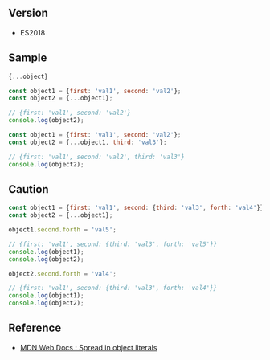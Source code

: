 ## Version
- ES2018

## Sample
```js
{...object}
```
```js
const object1 = {first: 'val1', second: 'val2'};
const object2 = {...object1};

// {first: 'val1', second: 'val2'}
console.log(object2);
```
```js
const object1 = {first: 'val1', second: 'val2'};
const object2 = {...object1, third: 'val3'};

// {first: 'val1', second: 'val2', third: 'val3'}
console.log(object2);
```

## Caution
```js
const object1 = {first: 'val1', second: {third: 'val3', forth: 'val4'}};
const object2 = {...object1};

object1.second.forth = 'val5';

// {first: 'val1', second: {third: 'val3', forth: 'val5'}}
console.log(object1);
console.log(object2);

object2.second.forth = 'val4';

// {first: 'val1', second: {third: 'val3', forth: 'val4'}}
console.log(object1);
console.log(object2);

```

## Reference
- [MDN Web Docs : Spread in object literals](https://developer.mozilla.org/en-US/docs/Web/JavaScript/Reference/Operators/Spread_syntax#spread_in_object_literals)
